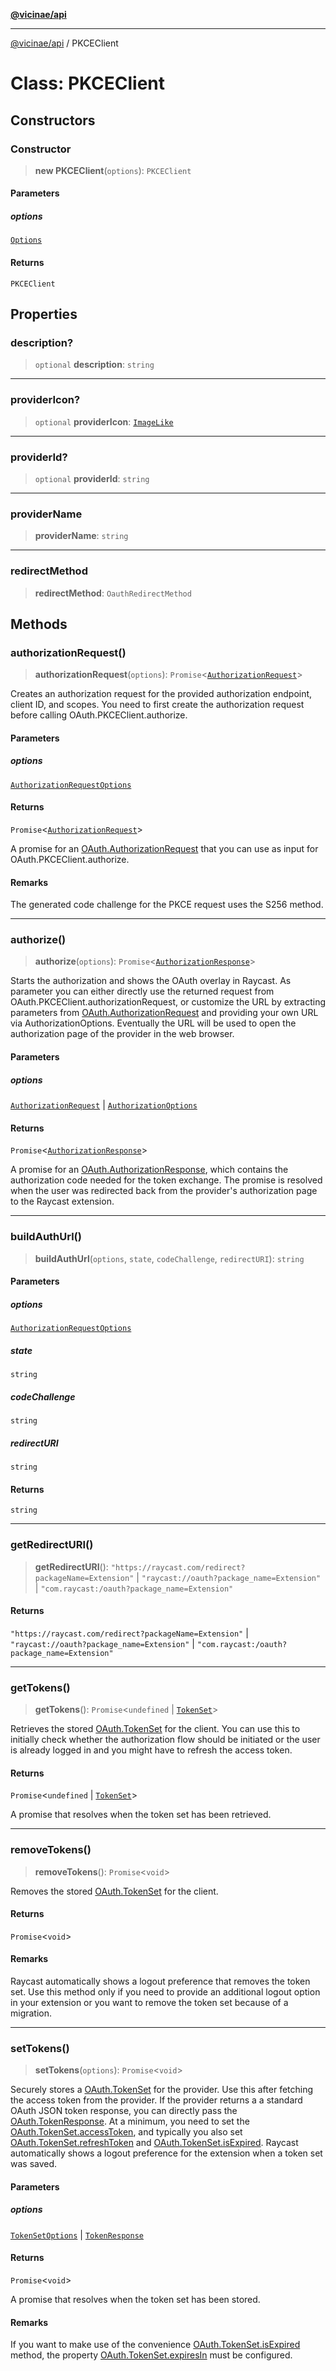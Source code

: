 [**@vicinae/api**](../README.md)

***

[@vicinae/api](../README.md) / PKCEClient

# Class: PKCEClient

## Constructors

### Constructor

> **new PKCEClient**(`options`): `PKCEClient`

#### Parameters

##### options

[`Options`](../@vicinae/namespaces/OAuth/namespaces/PKCEClient/interfaces/Options.md)

#### Returns

`PKCEClient`

## Properties

### description?

> `optional` **description**: `string`

***

### providerIcon?

> `optional` **providerIcon**: [`ImageLike`](../@vicinae/namespaces/Image/type-aliases/ImageLike.md)

***

### providerId?

> `optional` **providerId**: `string`

***

### providerName

> **providerName**: `string`

***

### redirectMethod

> **redirectMethod**: `OauthRedirectMethod`

## Methods

### authorizationRequest()

> **authorizationRequest**(`options`): `Promise`\<[`AuthorizationRequest`](../@vicinae/namespaces/OAuth/interfaces/AuthorizationRequest.md)\>

Creates an authorization request for the provided authorization endpoint, client ID, and scopes.
You need to first create the authorization request before calling OAuth.PKCEClient.authorize.

#### Parameters

##### options

[`AuthorizationRequestOptions`](../@vicinae/namespaces/OAuth/interfaces/AuthorizationRequestOptions.md)

#### Returns

`Promise`\<[`AuthorizationRequest`](../@vicinae/namespaces/OAuth/interfaces/AuthorizationRequest.md)\>

A promise for an [OAuth.AuthorizationRequest](../@vicinae/namespaces/OAuth/interfaces/AuthorizationRequest.md) that you can use as input for OAuth.PKCEClient.authorize.

#### Remarks

The generated code challenge for the PKCE request uses the S256 method.

***

### authorize()

> **authorize**(`options`): `Promise`\<[`AuthorizationResponse`](../@vicinae/namespaces/OAuth/interfaces/AuthorizationResponse.md)\>

Starts the authorization and shows the OAuth overlay in Raycast.
As parameter you can either directly use the returned request from OAuth.PKCEClient.authorizationRequest,
or customize the URL by extracting parameters from [OAuth.AuthorizationRequest](../@vicinae/namespaces/OAuth/interfaces/AuthorizationRequest.md) and providing your own URL via AuthorizationOptions.
Eventually the URL will be used to open the authorization page of the provider in the web browser.

#### Parameters

##### options

[`AuthorizationRequest`](../@vicinae/namespaces/OAuth/interfaces/AuthorizationRequest.md) | [`AuthorizationOptions`](../@vicinae/namespaces/OAuth/interfaces/AuthorizationOptions.md)

#### Returns

`Promise`\<[`AuthorizationResponse`](../@vicinae/namespaces/OAuth/interfaces/AuthorizationResponse.md)\>

A promise for an [OAuth.AuthorizationResponse](../@vicinae/namespaces/OAuth/interfaces/AuthorizationResponse.md), which contains the authorization code needed for the token exchange.
The promise is resolved when the user was redirected back from the provider's authorization page to the Raycast extension.

***

### buildAuthUrl()

> **buildAuthUrl**(`options`, `state`, `codeChallenge`, `redirectURI`): `string`

#### Parameters

##### options

[`AuthorizationRequestOptions`](../@vicinae/namespaces/OAuth/interfaces/AuthorizationRequestOptions.md)

##### state

`string`

##### codeChallenge

`string`

##### redirectURI

`string`

#### Returns

`string`

***

### getRedirectURI()

> **getRedirectURI**(): `"https://raycast.com/redirect?packageName=Extension"` \| `"raycast://oauth?package_name=Extension"` \| `"com.raycast:/oauth?package_name=Extension"`

#### Returns

`"https://raycast.com/redirect?packageName=Extension"` \| `"raycast://oauth?package_name=Extension"` \| `"com.raycast:/oauth?package_name=Extension"`

***

### getTokens()

> **getTokens**(): `Promise`\<`undefined` \| [`TokenSet`](../@vicinae/namespaces/OAuth/interfaces/TokenSet.md)\>

Retrieves the stored [OAuth.TokenSet](../variables/OAuth.md#tokenset) for the client.
You can use this to initially check whether the authorization flow should be initiated or
the user is already logged in and you might have to refresh the access token.

#### Returns

`Promise`\<`undefined` \| [`TokenSet`](../@vicinae/namespaces/OAuth/interfaces/TokenSet.md)\>

A promise that resolves when the token set has been retrieved.

***

### removeTokens()

> **removeTokens**(): `Promise`\<`void`\>

Removes the stored [OAuth.TokenSet](../variables/OAuth.md#tokenset) for the client.

#### Returns

`Promise`\<`void`\>

#### Remarks

Raycast automatically shows a logout preference that removes the token set.
Use this method only if you need to provide an additional logout option in your extension or you want to remove the token set because of a migration.

***

### setTokens()

> **setTokens**(`options`): `Promise`\<`void`\>

Securely stores a [OAuth.TokenSet](../variables/OAuth.md#tokenset) for the provider. Use this after fetching the access token from the provider.
If the provider returns a a standard OAuth JSON token response, you can directly pass the [OAuth.TokenResponse](../@vicinae/namespaces/OAuth/interfaces/TokenResponse.md).
At a minimum, you need to set the [OAuth.TokenSet.accessToken](../@vicinae/namespaces/OAuth/interfaces/TokenSet.md#accesstoken), and typically you also set [OAuth.TokenSet.refreshToken](../@vicinae/namespaces/OAuth/interfaces/TokenSet.md#refreshtoken) and [OAuth.TokenSet.isExpired](../@vicinae/namespaces/OAuth/interfaces/TokenSet.md#isexpired).
Raycast automatically shows a logout preference for the extension when a token set was saved.

#### Parameters

##### options

[`TokenSetOptions`](../@vicinae/namespaces/OAuth/interfaces/TokenSetOptions.md) | [`TokenResponse`](../@vicinae/namespaces/OAuth/interfaces/TokenResponse.md)

#### Returns

`Promise`\<`void`\>

A promise that resolves when the token set has been stored.

#### Remarks

If you want to make use of the convenience [OAuth.TokenSet.isExpired](../@vicinae/namespaces/OAuth/interfaces/TokenSet.md#isexpired) method, the property [OAuth.TokenSet.expiresIn](../@vicinae/namespaces/OAuth/interfaces/TokenSet.md#expiresin) must be configured.
